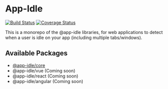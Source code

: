 # App-Idle

[![Build Status](https://github.com/wildan2711/app-idle/workflows/Build/badge.svg)](https://github.com/wildan2711/app-idle/actions)
[![Coverage Status](https://coveralls.io/repos/github/wildan2711/app-idle/badge.svg?branch=coverage)](https://coveralls.io/github/wildan2711/app-idle?branch=coverage)

This is a monorepo of the @app-idle libraries, for web applications to detect when a user is idle on your app (including multiple tabs/windows).

## Available Packages
- [@app-idle/core](https://github.com/wildan2711/app-idle/tree/master/packages/idle-core)
- @app-idle/vue (Coming soon)
- @app-idle/react (Coming soon)
- @app-idle/angular (Coming soon)